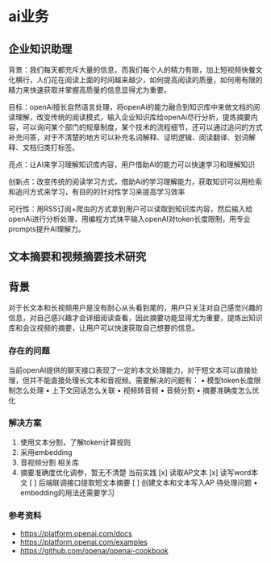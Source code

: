 # ai业务

## 企业知识助理
背景：我们每天都充斥大量的信息，而我们每个人的精力有限，加上短视频快餐文化横行，人们花在阅读上面的时间越来越少，如何提高阅读的质量，如何用有限的精力来快速获取并掌握高质量的信息显得尤为重要。

目标：openAi擅长自然语言处理，将openAi的能力融合到知识库中来做文档的阅读理解，改变传统的阅读模式，输入企业知识库给openAi尽行分析，提炼摘要内容，可以询问某个部门的规章制度，某个技术的流程细节，还可以通过追问的方式补充问答，对于不清楚的地方可以补充名词解释、证明逻辑、阅读翻译、划词解释、文档归类打标签。

亮点：让AI来学习理解知识库内容，用户借助AI的能力可以快速学习和理解知识

创新点：改变传统的阅读学习方式，借助Ai的学习理解能力，获取知识可以用检索和追问方式来学习，有目的的针对性学习来提高学习效率

可行性：用RSS订阅+爬虫的方式拿到用户可以读取到知识库内容，然后输入给openAi进行分析处理，用编程方式抹平输入openAI对token长度限制，用专业prompts提升AI理解力。

## 文本摘要和视频摘要技术研究
## 背景
对于长文本和长视频用户是没有耐心从头看到尾的，用户只关注对自己感觉兴趣的信息，对自己感兴趣才会详细阅读查看，因此摘要功能显得尤为重要，提炼出知识库和会议视频的摘要，让用户可以快速获取自己想要的信息。
### 存在的问题
当前openAI提供的聊天接口表现了一定的本文处理能力，对于短文本可以直接处理，但并不能直接处理长文本和音视频。需要解决的问题有：
• 模型token长度限制怎么处理
• 上下文回话怎么关联
• 视频转音频
• 音频分割
• 摘要准确度怎么优化
### 解决方案
1.  使用文本分割，了解token计算规则
2.  采用embedding
3.  音视频分割  相关库
4.  摘要准确度优化调参，暂无不清楚
    当前实践
    [x] 读取AP文本
    [x] 读写word本文
    [ ] 后端联调接口提取短文本摘要
    [ ] 创建文本和文本写入AP
    待处理问题
    • embedding的用法还需要学习

### 参考资料
- https://platform.openai.com/docs
- https://platform.openai.com/examples
- https://github.com/openai/openai-cookbook

